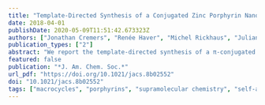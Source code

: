 ```yaml
---
title: "Template-Directed Synthesis of a Conjugated Zinc Porphyrin Nanoball"
date: 2018-04-01
publishDate: 2020-05-09T11:51:42.673323Z
authors: ["Jonathan Cremers", "Renée Haver", "Michel Rickhaus", "Juliane Q. Gong", "Ludovic Favereau", "Martin D. Peeks", "Tim D. W. Claridge", "Laura M. Herz", "Harry L. Anderson"]
publication_types: ["2"]
abstract: "We report the template-directed synthesis of a π-conjugated 14-porphyrin nanoball. This structure consists of two intersecting nanorings containing six and 10 porphyrin units. Fluorescence upconversion spectroscopy experiments demonstrate that electronic excitation delocalizes over the whole three-dimensional π system in less than 0.3 ps if the nanoball is bound to its templates or over 2 ps if the nanoball is empty." 
featured: false
publication: "*J. Am. Chem. Soc.*"
url_pdf: "https://doi.org/10.1021/jacs.8b02552"
doi: "10.1021/jacs.8b02552"
tags: ["macrocycles", "porphyrins", "supramolecular chemistry", "self-assembly"]
---
```


